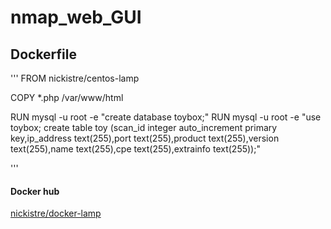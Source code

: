 nmap_web_GUI
==================

## Dockerfile
'''
FROM nickistre/centos-lamp

COPY *.php /var/www/html

RUN mysql -u root -e "create database toybox;"
RUN mysql -u root -e "use toybox; create table toy (scan_id integer auto_increment primary key,ip_address text(255),port text(255),product text(255),version text(255),name text(255),cpe text(255),extrainfo text(255));"

'''

#### Docker hub
[nickistre/docker-lamp](https://github.com/nickistre/docker-lamp)